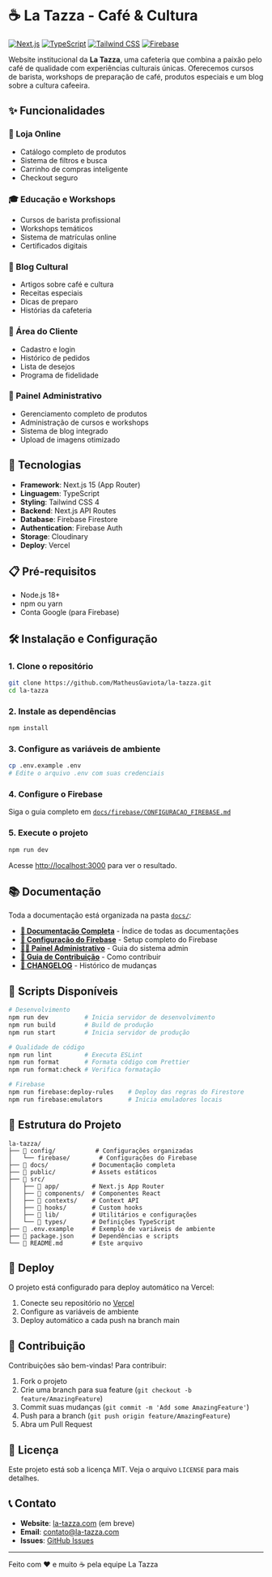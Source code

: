 # ☕ La Tazza - Café & Cultura

[![Next.js](https://img.shields.io/badge/Next.js-15.0-black)](https://nextjs.org/)
[![TypeScript](https://img.shields.io/badge/TypeScript-5.0-blue)](https://www.typescriptlang.org/)
[![Tailwind CSS](https://img.shields.io/badge/Tailwind-4.0-38B2AC)](https://tailwindcss.com/)
[![Firebase](https://img.shields.io/badge/Firebase-12.4-orange)](https://firebase.google.com/)

Website institucional da **La Tazza**, uma cafeteria que combina a paixão pelo café de qualidade com experiências culturais únicas. Oferecemos cursos de barista, workshops de preparação de café, produtos especiais e um blog sobre a cultura cafeeira.

## ✨ Funcionalidades

### 🛒 Loja Online
- Catálogo completo de produtos
- Sistema de filtros e busca
- Carrinho de compras inteligente
- Checkout seguro

### 🎓 Educação e Workshops
- Cursos de barista profissional
- Workshops temáticos
- Sistema de matrículas online
- Certificados digitais

### 📝 Blog Cultural
- Artigos sobre café e cultura
- Receitas especiais
- Dicas de preparo
- Histórias da cafeteria

### 👤 Área do Cliente
- Cadastro e login
- Histórico de pedidos
- Lista de desejos
- Programa de fidelidade

### 🔐 Painel Administrativo
- Gerenciamento completo de produtos
- Administração de cursos e workshops
- Sistema de blog integrado
- Upload de imagens otimizado

## 🚀 Tecnologias

- **Framework**: Next.js 15 (App Router)
- **Linguagem**: TypeScript
- **Styling**: Tailwind CSS 4
- **Backend**: Next.js API Routes
- **Database**: Firebase Firestore
- **Authentication**: Firebase Auth
- **Storage**: Cloudinary
- **Deploy**: Vercel

## 📋 Pré-requisitos

- Node.js 18+
- npm ou yarn
- Conta Google (para Firebase)

## 🛠️ Instalação e Configuração

### 1. Clone o repositório
```bash
git clone https://github.com/MatheusGaviota/la-tazza.git
cd la-tazza
```

### 2. Instale as dependências
```bash
npm install
```

### 3. Configure as variáveis de ambiente
```bash
cp .env.example .env
# Edite o arquivo .env com suas credenciais
```

### 4. Configure o Firebase
Siga o guia completo em [`docs/firebase/CONFIGURACAO_FIREBASE.md`](docs/firebase/CONFIGURACAO_FIREBASE.md)

### 5. Execute o projeto
```bash
npm run dev
```

Acesse [http://localhost:3000](http://localhost:3000) para ver o resultado.

## 📚 Documentação

Toda a documentação está organizada na pasta [`docs/`](docs/):

- **[📖 Documentação Completa](docs/README.md)** - Índice de todas as documentações
- **[🔐 Configuração do Firebase](docs/firebase/CONFIGURACAO_FIREBASE.md)** - Setup completo do Firebase
- **[👨‍💼 Painel Administrativo](docs/admin/PANEL_ADMINISTRATIVO.md)** - Guia do sistema admin
- **[🤝 Guia de Contribuição](docs/setup/GUIA_CONTRIBUICAO.md)** - Como contribuir
- **[📝 CHANGELOG](CHANGELOG.md)** - Histórico de mudanças

## 📜 Scripts Disponíveis

```bash
# Desenvolvimento
npm run dev          # Inicia servidor de desenvolvimento
npm run build        # Build de produção
npm run start        # Inicia servidor de produção

# Qualidade de código
npm run lint         # Executa ESLint
npm run format       # Formata código com Prettier
npm run format:check # Verifica formatação

# Firebase
npm run firebase:deploy-rules    # Deploy das regras do Firestore
npm run firebase:emulators       # Inicia emuladores locais
```

## 🎨 Estrutura do Projeto

```
la-tazza/
├── 📁 config/           # Configurações organizadas
│   └── firebase/        # Configurações do Firebase
├── 📁 docs/            # Documentação completa
├── 📁 public/          # Assets estáticos
├── 📁 src/
│   ├── 📁 app/         # Next.js App Router
│   ├── 📁 components/  # Componentes React
│   ├── 📁 contexts/    # Context API
│   ├── 📁 hooks/       # Custom hooks
│   ├── 📁 lib/         # Utilitários e configurações
│   └── 📁 types/       # Definições TypeScript
├── 📄 .env.example     # Exemplo de variáveis de ambiente
├── 📄 package.json     # Dependências e scripts
└── 📄 README.md        # Este arquivo
```

## 🚀 Deploy

O projeto está configurado para deploy automático na Vercel:

1. Conecte seu repositório no [Vercel](https://vercel.com)
2. Configure as variáveis de ambiente
3. Deploy automático a cada push na branch main

## 🤝 Contribuição

Contribuições são bem-vindas! Para contribuir:

1. Fork o projeto
2. Crie uma branch para sua feature (`git checkout -b feature/AmazingFeature`)
3. Commit suas mudanças (`git commit -m 'Add some AmazingFeature'`)
4. Push para a branch (`git push origin feature/AmazingFeature`)
5. Abra um Pull Request

## 📝 Licença

Este projeto está sob a licença MIT. Veja o arquivo `LICENSE` para mais detalhes.

## 📞 Contato

- **Website**: [la-tazza.com](https://la-tazza.com) (em breve)
- **Email**: contato@la-tazza.com
- **Issues**: [GitHub Issues](https://github.com/MatheusGaviota/la-tazza/issues)

---

Feito com ❤️ e muito ☕ pela equipe La Tazza
